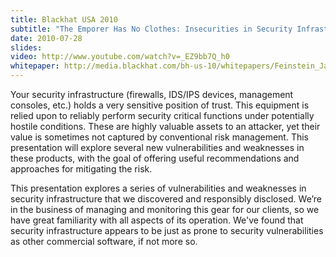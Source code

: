```yaml
---
title: Blackhat USA 2010
subtitle: "The Emporer Has No Clothes: Insecurities in Security Infrastructure"
date: 2010-07-28
slides: 
video: http://www.youtube.com/watch?v=_EZ9bb7Q_h0
whitepaper: http://media.blackhat.com/bh-us-10/whitepapers/Feinstein_Jarmoc_King/BlackHat-USA-2010-Jarmoc-Insecurities-in-Security-Infrastructure-wp.pdf
---
```


Your security infrastructure (firewalls, IDS/IPS devices, management consoles, etc.) holds a very sensitive position of trust. This equipment is relied upon to reliably perform security critical functions under potentially hostile conditions. These are highly valuable assets to an attacker, yet their value is sometimes not captured by conventional risk management. This presentation will explore several new vulnerabilities and weaknesses in these products, with the goal of offering useful recommendations and approaches for mitigating the risk.

This presentation explores a series of vulnerabilities and weaknesses in security infrastructure that we discovered and responsibly disclosed. We’re in the business of managing and monitoring this gear for our clients, so we have great familiarity with all aspects of its operation. We've found that security infrastructure appears to be just as prone to security vulnerabilities as other commercial software, if not more so.